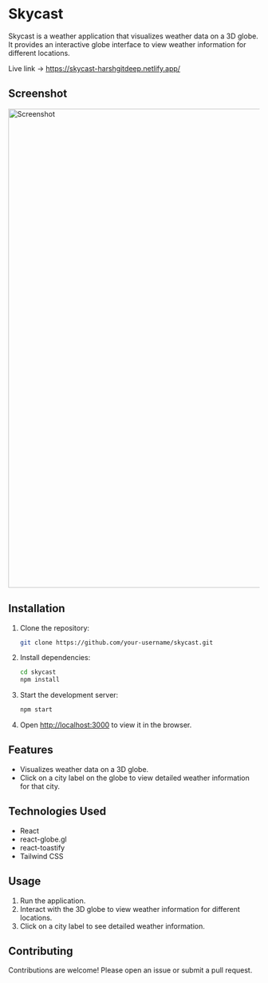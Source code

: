 # Skycast

Skycast is a weather application that visualizes weather data on a 3D globe. It provides an interactive globe interface to view weather information for different locations.

Live link -> https://skycast-harshgitdeep.netlify.app/

## Screenshot

<img width="959" alt="Screenshot" src="https://github.com/harshgitdeep/SkyCast/assets/88957566/bb11f4bb-3d0f-4518-b57a-9cc6eeced550">


## Installation

1. Clone the repository:

   ```bash
   git clone https://github.com/your-username/skycast.git
   ```

2. Install dependencies:

   ```bash
   cd skycast
   npm install
   ```

3. Start the development server:

   ```bash
   npm start
   ```

4. Open [http://localhost:3000](http://localhost:3000) to view it in the browser.

## Features

- Visualizes weather data on a 3D globe.
- Click on a city label on the globe to view detailed weather information for that city.

## Technologies Used

- React
- react-globe.gl
- react-toastify
- Tailwind CSS

## Usage

1. Run the application.
2. Interact with the 3D globe to view weather information for different locations.
3. Click on a city label to see detailed weather information.

## Contributing

Contributions are welcome! Please open an issue or submit a pull request.
